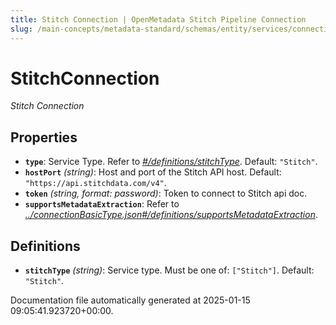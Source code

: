 ```yaml
---
title: Stitch Connection | OpenMetadata Stitch Pipeline Connection
slug: /main-concepts/metadata-standard/schemas/entity/services/connections/pipeline/stitchconnection
---
```


# StitchConnection

*Stitch Connection*

## Properties

- **`type`**: Service Type. Refer to *[#/definitions/stitchType](#definitions/stitchType)*. Default: `"Stitch"`.
- **`hostPort`** *(string)*: Host and port of the Stitch API host. Default: `"https://api.stitchdata.com/v4"`.
- **`token`** *(string, format: password)*: Token to connect to Stitch api doc.
- **`supportsMetadataExtraction`**: Refer to *[../connectionBasicType.json#/definitions/supportsMetadataExtraction](#/connectionBasicType.json#/definitions/supportsMetadataExtraction)*.
## Definitions

- **`stitchType`** *(string)*: Service type. Must be one of: `["Stitch"]`. Default: `"Stitch"`.


Documentation file automatically generated at 2025-01-15 09:05:41.923720+00:00.
